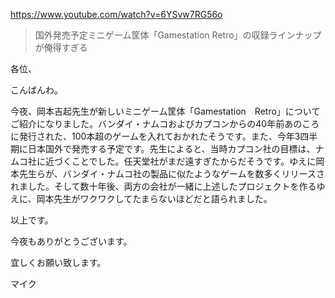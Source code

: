 https://www.youtube.com/watch?v=6YSvw7RG56o

> 国外発売予定ミニゲーム筐体「Gamestation Retro」の収録ラインナップが俺得すぎる 
 
各位、

こんばんわ。

今夜、岡本吉起先生が新しいミニゲーム筐体「Gamestation　Retro」についてご紹介になりました。バンダイ・ナムコおよびカプコンからの40年前あのころに発行された、100本超のゲームを入れておかれたそうです。また、今年3四半期に日本国外で発売する予定です。先生によると、当時カプコン社の目標は、ナムコ社に近づくことでした。任天堂社がまだ遠すぎたからだそうです。ゆえに岡本先生らが、バンダイ・ナムコ社の製品に似たようなゲームを数多くリリースされました。そして数十年後、両方の会社が一緒に上述したプロジェクトを作るゆえに、岡本先生がワクワクしてたまらないほどだと語られました。

以上です。

今夜もありがとうございます。

宜しくお願い致します。

マイク
